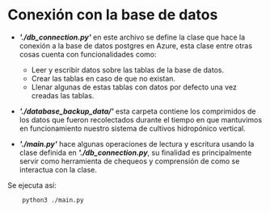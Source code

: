 # Conexión con la base de datos

* ***'./db\_connection.py'*** en este archivo se define la clase que hace la conexión a la base de datos postgres en Azure, 
esta clase entre otras cosas cuenta con funcionalidades como:

	* Leer y escribir datos sobre las tablas de la base de datos.
	* Crear las tablas en caso de que no existan.
	* Llenar algunas de estas tablas con datos por defecto una vez creadas las tablas.

* ***'./database\_backup\_data/'*** esta carpeta contiene los comprimidos de los datos que fueron recolectados durante el tiempo 
en que mantuvimos en funcionamiento nuestro sistema de cultivos hidropónico vertical.

* ***'./main.py'*** hace algunas operaciones de lectura y escritura usando la clase definida en ***'./db\_connection.py***, 
su finalidad es principalmente servir como herramienta de chequeos y comprensión de como se interactua con la clase.

Se ejecuta así: 

		python3 ./main.py

